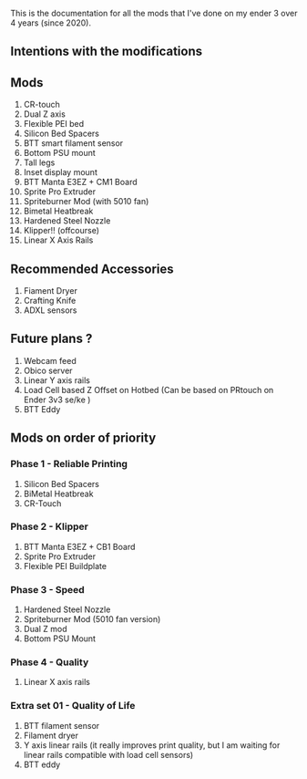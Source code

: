 This is the documentation for all the mods that I've done on my ender 3 over 4 years (since 2020).

## Intentions with the modifications


## Mods

1. CR-touch
2. Dual Z axis
3. Flexible PEI bed
4. Silicon Bed Spacers
5. BTT smart filament sensor
6. Bottom PSU mount
7. Tall legs
8. Inset display mount
9. BTT Manta E3EZ + CM1 Board
10. Sprite Pro Extruder
11. Spriteburner Mod (with 5010 fan)
12. Bimetal Heatbreak
13. Hardened Steel Nozzle
14. Klipper!! (offcourse)
15. Linear X Axis Rails

## Recommended Accessories

1. Fiament Dryer
2. Crafting Knife
3. ADXL sensors

## Future plans ?

1. Webcam feed
2. Obico server
3. Linear Y axis rails
4. Load Cell based Z Offset on Hotbed (Can be based on PRtouch on Ender 3v3 se/ke )
5. BTT Eddy


## Mods on order of priority

### Phase 1 - Reliable Printing
1. Silicon Bed Spacers
2. BiMetal Heatbreak
3. CR-Touch

### Phase 2 - Klipper
1. BTT Manta E3EZ + CB1 Board
2. Sprite Pro Extruder
3. Flexible PEI Buildplate

### Phase 3 - Speed
1. Hardened Steel Nozzle
2. Spriteburner Mod (5010 fan version)
3. Dual Z mod
4. Bottom PSU Mount

### Phase 4 - Quality
1. Linear X axis rails

### Extra set 01 - Quality of Life
1. BTT filament sensor
2. Filament dryer
3. Y axis linear rails (it really improves print quality, but I am waiting for linear rails compatible with load cell sensors)
4. BTT eddy
